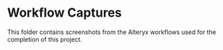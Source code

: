 # Workflow Captures

This folder contains screenshots from the Alteryx workflows used for the completion of this project.
